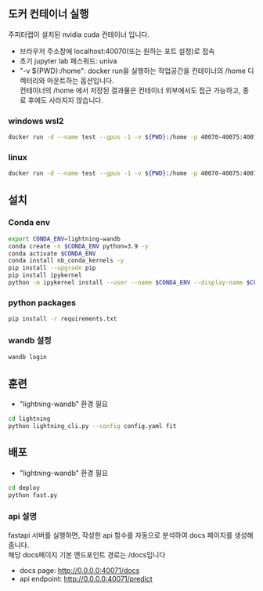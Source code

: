 ## 도커 컨테이너 실행
주피터랩이 설치된 nvidia cuda 컨테이너 입니다.
- 브라우저 주소창에 localhost:40070(또는 원하는 포트 설정)로 접속
- 초기 jupyter lab 패스워드: univa
- "-v ${PWD}:/home": docker run을 실행하는 작업공간을 컨테이너의 /home 디렉터리와 마운트하는 옵션입니다.  
    컨테이너의 /home 에서 저장된 결과물은 컨테이너 외부에서도 접근 가능하고, 종료 후에도 사라지지 않습니다.
### windows wsl2
```bash
docker run -d --name test --gpus -1 -v ${PWD}:/home -p 40070-40075:40070-40075 hooy9765/template:ubuntu20_cu118 bash start_jupyter.sh --port 40070
```
### linux
```bash
docker run -d --name test --gpus -1 -v ${PWD}:/home -p 40070-40075:40070-40075 hooy9765/dip_template:latest bash start_jupyter.sh --port 40070
```

## 설치

### Conda env
```bash
export CONDA_ENV=lightning-wandb
conda create -n $CONDA_ENV python=3.9 -y
conda activate $CONDA_ENV
conda install nb_conda_kernels -y
pip install --upgrade pip
pip install ipykernel
python -m ipykernel install --user --name $CONDA_ENV --display-name $CONDA_ENV
```
### python packages
```bash
pip install -r requirements.txt
```

### wandb 설정
```bash
wandb login
```

## 훈련
- "lightning-wandb" 환경 필요
```bash
cd lightning
python lightning_cli.py --config config.yaml fit
```

## 배포
- "lightning-wandb" 환경 필요
```bash
cd deploy
python fast.py
```
### api 설명
fastapi 서버를 실행하면, 작성한 api 함수를 자동으로 분석하여 docs 페이지를 생성해줍니다.  
해당 docs페이지 기본 엔드포인트 경로는 /docs입니다
- docs page: http://0.0.0.0:40071/docs  
- api endpoint: http://0.0.0.0:40071/predict